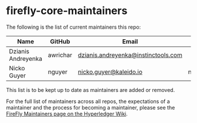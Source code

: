 # firefly-core-maintainers

The following is the list of current maintainers this repo:

| Name               | GitHub   | Email                               | LFID   |
| ------------------ | -------- | ----------------------------------- | ------ |
| Dzianis Andreyenka | awrichar | dzianis.andreyenka@instinctools.com |        |
| Nicko Guyer        | nguyer   | nicko.guyer@kaleido.io              | nguyer |

This list is to be kept up to date as maintainers are added or removed.

For the full list of maintainers across all repos, the expectations of a maintainer and the process for becoming a maintainer, please see the [FireFly Maintainers page on the Hyperledger Wiki](https://wiki.hyperledger.org/display/FIR/Maintainers).
